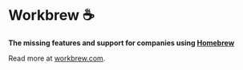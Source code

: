 # Workbrew ☕️

**The missing features and support for companies using [Homebrew](https://github.com/Homebrew)**

Read more at [workbrew.com](https://workbrew.com).
